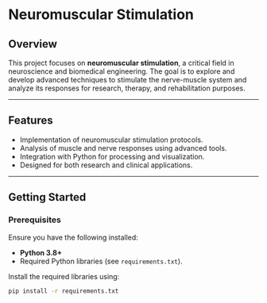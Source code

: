 # Neuromuscular Stimulation

## Overview
This project focuses on **neuromuscular stimulation**, a critical field in neuroscience and biomedical engineering. The goal is to explore and develop advanced techniques to stimulate the nerve-muscle system and analyze its responses for research, therapy, and rehabilitation purposes.

---

## Features
- Implementation of neuromuscular stimulation protocols.
- Analysis of muscle and nerve responses using advanced tools.
- Integration with Python for processing and visualization.
- Designed for both research and clinical applications.

---

## Getting Started

### Prerequisites
Ensure you have the following installed:
- **Python 3.8+**
- Required Python libraries (see `requirements.txt`).

Install the required libraries using:
```bash
pip install -r requirements.txt
